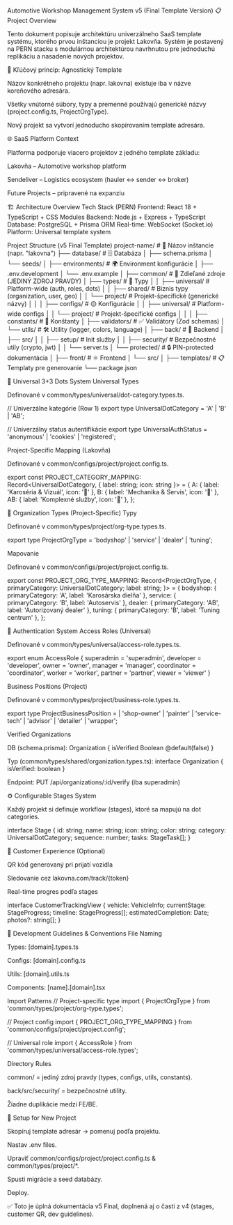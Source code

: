 Automotive Workshop Management System v5 (Final Template Version)
📋 Project Overview

Tento dokument popisuje architektúru univerzálneho SaaS template systému, ktorého prvou inštanciou je projekt Lakovňa.
Systém je postavený na PERN stacku s modulárnou architektúrou navrhnutou pre jednoduchú replikáciu a nasadenie nových projektov.

🔑 Kľúčový princíp: Agnostický Template

Názov konkrétneho projektu (napr. lakovna) existuje iba v názve koreňového adresára.

Všetky vnútorné súbory, typy a premenné používajú generické názvy (project.config.ts, ProjectOrgType).

Nový projekt sa vytvorí jednoducho skopírovaním template adresára.

🌐 SaaS Platform Context

Platforma podporuje viacero projektov z jedného template základu:

Lakovňa – Automotive workshop platform

Sendeliver – Logistics ecosystem (hauler ↔ sender ↔ broker)

Future Projects – pripravené na expanziu

🏗️ Architecture Overview
Tech Stack (PERN)
Frontend:  React 18 + TypeScript + CSS Modules
Backend:   Node.js + Express + TypeScript
Database:  PostgreSQL + Prisma ORM
Real-time: WebSocket (Socket.io)
Platform:  Universal template system

Project Structure (v5 Final Template)
project-name/             # 📂 Názov inštancie (napr. "lakovna")
├── database/               # 🗄️ Databáza
│   ├── schema.prisma
│   └── seeds/
│
├── environments/           # 🌍 Environment konfigurácie
│   ├── .env.development
│   └── .env.example
│
├── common/                 # 🔄 Zdieľané zdroje (JEDINÝ ZDROJ PRAVDY)
│   ├── types/              # 🔵 Typy
│   │   ├── universal/      #    Platform-wide (auth, roles, dots)
│   │   ├── shared/         #    Biznis typy (organization, user, geo)
│   │   └── project/        #    Projekt-špecifické (generické názvy)
│   │
│   ├── configs/            # 🟡 Konfigurácie
│   │   ├── universal/      #    Platform-wide configs
│   │   └── project/        #    Projekt-špecifické configs
│   │
│   ├── constants/          # 🔢 Konštanty
│   ├── validators/         # ✅ Validátory (Zod schemas)
│   └── utils/              # 🛠️ Utility (logger, colors, language)
│
├── back/                   # 🚀 Backend
│   ├── src/
│   │   ├── setup/          # Init služby
│   │   ├── security/       # Bezpečnostné utily (crypto, jwt)
│   │   └── server.ts
│   └── protected/          # 🔒 PIN-protected dokumentácia
│
├── front/                  # ⚛️ Frontend
│   └── src/
│
├── templates/              # 📋 Templaty pre generovanie
└── package.json

🎨 Universal 3+3 Dots System
Universal Types

Definované v common/types/universal/dot-category.types.ts.

// Univerzálne kategórie (Row 1)
export type UniversalDotCategory = 'A' | 'B' | 'AB';

// Univerzálny status autentifikácie
export type UniversalAuthStatus = 'anonymous' | 'cookies' | 'registered';

Project-Specific Mapping (Lakovňa)

Definované v common/configs/project/project.config.ts.

export const PROJECT_CATEGORY_MAPPING: Record<UniversalDotCategory, { label: string; icon: string }> = {
  A:  { label: 'Karoséria & Vizuál',   icon: '🎨' },
  B:  { label: 'Mechanika & Servis',   icon: '🔧' },
  AB: { label: 'Komplexné služby',     icon: '🏪' },
};

🏢 Organization Types (Project-Specific)
Typy

Definované v common/types/project/org-type.types.ts.

export type ProjectOrgType = 'bodyshop' | 'service' | 'dealer' | 'tuning';

Mapovanie

Definované v common/configs/project/project.config.ts.

export const PROJECT_ORG_TYPE_MAPPING: Record<ProjectOrgType, {
  primaryCategory: UniversalDotCategory;
  label: string;
}> = {
  bodyshop: { primaryCategory: 'A', label: 'Karosárska dielňa' },
  service:  { primaryCategory: 'B', label: 'Autoservis' },
  dealer:   { primaryCategory: 'AB', label: 'Autorizovaný dealer' },
  tuning:   { primaryCategory: 'B', label: 'Tuning centrum' },
};

🔐 Authentication System
Access Roles (Universal)

Definované v common/types/universal/access-role.types.ts.

export enum AccessRole {
  superadmin = 'superadmin',
  developer = 'developer',
  owner = 'owner',
  manager = 'manager',
  coordinator = 'coordinator',
  worker = 'worker',
  partner = 'partner',
  viewer = 'viewer'
}

Business Positions (Project)

Definované v common/types/project/business-role.types.ts.

export type ProjectBusinessPosition =
  | 'shop-owner'
  | 'painter'
  | 'service-tech'
  | 'advisor'
  | 'detailer'
  | 'wrapper';

Verified Organizations

DB (schema.prisma): Organization { isVerified Boolean @default(false) }

Typ (common/types/shared/organization.types.ts):
interface Organization { isVerified: boolean }

Endpoint: PUT /api/organizations/:id/verify (iba superadmin)

⚙️ Configurable Stages System

Každý projekt si definuje workflow (stages), ktoré sa mapujú na dot categories.

interface Stage {
  id: string;
  name: string;
  icon: string;
  color: string;
  category: UniversalDotCategory;
  sequence: number;
  tasks: StageTask[];
}

📱 Customer Experience (Optional)

QR kód generovaný pri prijatí vozidla

Sledovanie cez lakovna.com/track/{token}

Real-time progres podľa stages

interface CustomerTrackingView {
  vehicle: VehicleInfo;
  currentStage: StageProgress;
  timeline: StageProgress[];
  estimatedCompletion: Date;
  photos?: string[];
}

🧪 Development Guidelines & Conventions
File Naming

Types: [domain].types.ts

Configs: [domain].config.ts

Utils: [domain].utils.ts

Components: [name].[domain].tsx

Import Patterns
// Project-specific type
import { ProjectOrgType } from 'common/types/project/org-type.types';

// Project config
import { PROJECT_ORG_TYPE_MAPPING } from 'common/configs/project/project.config';

// Universal role
import { AccessRole } from 'common/types/universal/access-role.types';

Directory Rules

common/ = jediný zdroj pravdy (types, configs, utils, constants).

back/src/security/ = bezpečnostné utility.

Žiadne duplikácie medzi FE/BE.

🚦 Setup for New Project

Skopíruj template adresár → pomenuj podľa projektu.

Nastav .env files.

Upraviť common/configs/project/project.config.ts & common/types/project/*.

Spusti migrácie a seed databázy.

Deploy.

✅ Toto je úplná dokumentácia v5 Final, doplnená aj o časti z v4 (stages, customer QR, dev guidelines).